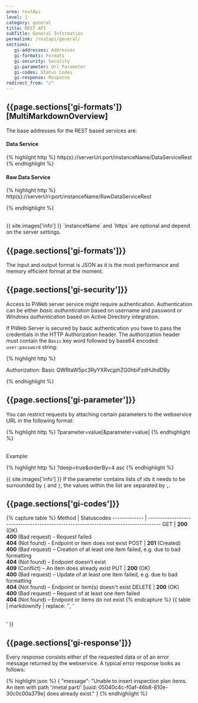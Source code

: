 ```yaml
---
area: restApi
level: 1
category: general
title: REST API
subTitle: General Information
permalink: /restapi/general/
sections:
   gi-addresses: Addresses
   gi-formats: Formats
   gi-security: Security
   gi-parameter: Url Parameter
   gi-codes: Status Codes
   gi-response: Response
redirect_from: "/"
---
```


## {{page.sections['gi-formats']} [MultiMarkdownOverview]

The base addresses for the REST based services are:

#### Data Service

{% highlight http %}
http(s)://serverUri:port/instanceName/DataServiceRest
{% endhighlight %}

#### Raw Data Service

{% highlight http %}
http(s)://serverUri:port/instanceName/RawDataServiceRest

{% endhighlight %}

<br/>
{{ site.images['info'] }} `instanceName` and `https` are optional and depend on the server settings.

## {{page.sections['gi-formats']}}

The input and output format is JSON as it is the most performance and memory efficient format at the moment.

## {{page.sections['gi-security']}}
Access to PiWeb server service might require authentication. Authentication can be either *basic authentication* based on username and password or *Windows authentication* based on Active Directory integration.

If PiWeb Server is secured by basic authentication you have to pass the credentials in the HTTP Authorization header. The authorization header must contain the `Basic` key word followed by base64 encoded `user:password` string:

{% highlight http %}

Authorization: Basic QWRtaW5pc3RyYXRvcjphZG0hbiFzdHJhdDBy

{% endhighlight %}

## {{page.sections['gi-parameter']}}

You can restrict requests by attaching certain parameters to the webservice URL in the following format:

{% highlight http %}
?parameter=value[&parameter=value] 
{% endhighlight %}

<br/>Example: 

{% highlight http %}
?deep=true&orderBy=4 asc
{% endhighlight %}

{{ site.images['info'] }} If the parameter contains lists of ids it needs to be surrounded by `{` and `}`, the values within the list are separated by `,`.

## {{page.sections['gi-codes']}}

{% capture table %}
Method        | Statuscodes
------------- | -----------------------------------------------------------------------------------
GET           | **200** (OK)<br> **400** (Bad request) - Request failed <br> **404** (Not found) - Endpoint or item does not exist 
POST           | **201** (Created)<br> **400** (Bad request) – Creation of at least one item failed, e.g. due to bad formatting <br> **404** (Not found) – Endpoint doesn't exist <br> **409** (Conflict) – An item does already exist
PUT          | **200** (OK)<br> **400** (Bad request) –  Update of at least one item failed, e.g. due to bad formatting <br> **404** (Not found) – Endpoint or item(s) doesn't exist
DELETE        | **200** (OK)<br>**400** (Bad request) – Request of at least one item failed <br> **404** (Not found) – Endpoint or items do not exist
{% endcapture %}
{{ table | markdownify | replace: '<table>', '<table class="table table-hover">' }}


## {{page.sections['gi-response']}}
Every response consists either of the requested data or of an error message returned by the webservice. A typical error response looks as follows:

{% highlight json %}
{
   "message": "Unable to insert inspection plan items. An item with path '/metal part/' 
               [uuid: 05040c4c-f0af-46b8-810e-30c0c00a379e] does already exist."
}
{% endhighlight %}
